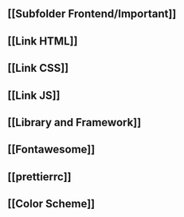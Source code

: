## [[Subfolder Frontend/Important]]

## [[Link HTML]]

## [[Link CSS]]

## [[Link JS]]

## [[Library and Framework]]

## [[Fontawesome]]

## [[prettierrc]]

## [[Color Scheme]]
  

